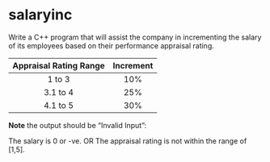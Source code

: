 # salaryinc

Write a C++ program that will assist the company in incrementing the salary of its employees based on their performance appraisal rating.

| Appraisal Rating Range 	| Increment 	|
|:-:	|:-:	|
| 1 to 3 	| 10% 	|
| 3.1 to 4 	| 25% 	|
| 4.1 to 5 	| 30% 	|

**Note** the output should be “Invalid Input”: 

The salary is 0 or -ve.
OR 
The appraisal rating is not within the range of [1,5].
